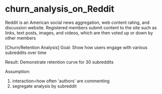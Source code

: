 # churn_analysis_on_Reddit

Reddit is an American social news aggregation, web content rating, and discussion website. Registered members submit content to the site such as links, text posts, images, and videos, which are then voted up or down by other members

[Churn/Retention Analysis] 
Goal: Show how users engage with various subreddits over time 

Result: Demonstrate retention curve for 30 subreddits


Assumption: 
1. interaction=how often 'authors' are commenting 
2. segregate analysis by subreddit

